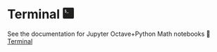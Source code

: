 # Terminal <img src="docs/Images/terminal.png" alt="drawing" width="25"/>
See the documentation for Jupyter Octave+Python Math notebooks :link: [Terminal](docs/Studies/Services/JupyterOctavePythonMath/Other/Terminal.md) 
